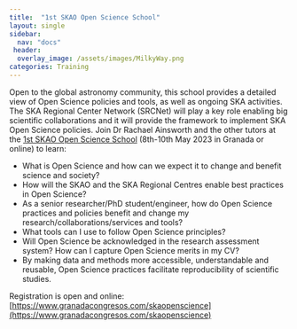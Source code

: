 ```yaml
---
title:  "1st SKAO Open Science School"
layout: single
sidebar:
  nav: "docs"
 header:
  overlay_image: /assets/images/MilkyWay.png
categories: Training
---
```

Open to the global astronomy community, this school provides a detailed view of Open Science policies and tools, as well as ongoing SKA activities. The SKA Regional Center Network (SRCNet) will play a key role enabling big scientific collaborations and it will provide the framework to implement SKA Open Science policies. 
Join Dr Rachael Ainsworth and the other tutors at the [1st SKAO Open Science School](https://www.granadacongresos.com/skaopenscience) (8th-10th May 2023 in Granada or online) to learn:
- What is Open Science and how can we expect it to change and benefit science and society?
- How will the SKAO and the SKA Regional Centres enable best practices in Open Science?
- As a senior researcher/PhD student/engineer, how do Open Science practices and policies benefit and change my research/collaborations/services and tools?
- What tools can I use to follow Open Science principles?
- Will Open Science be acknowledged in the research assessment system? How can I capture Open Science merits in my CV?
- By making data and methods more accessible, understandable and reusable, Open Science practices facilitate reproducibility of scientific studies. 
 
Registration is open and online: [https://www.granadacongresos.com/skaopenscience](https://www.granadacongresos.com/skaopenscience)
